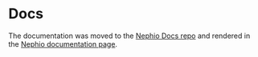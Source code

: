 # Docs

The documentation was moved to the [Nephio Docs repo](https://github.com/nephio-project/docs/tree/main/content/en/docs/porch) and rendered in the [Nephio documentation page](https://docs.nephio.org/docs/porch/). 